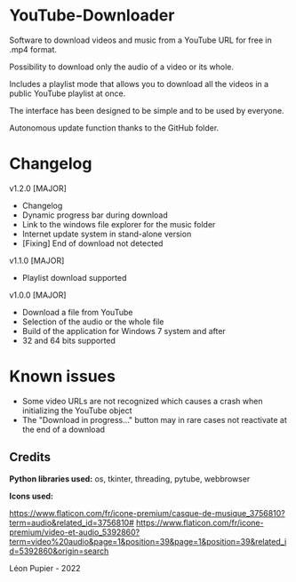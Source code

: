 # YouTube-Downloader
Software to download videos and music from a YouTube URL for free in .mp4 format.

Possibility to download only the audio of a video or its whole.

Includes a playlist mode that allows you to download all the videos in a public YouTube playlist at once.

The interface has been designed to be simple and to be used by everyone.

Autonomous update function thanks to the GitHub folder.

# Changelog
v1.2.0 [MAJOR]
- Changelog
- Dynamic progress bar during download
- Link to the windows file explorer for the music folder
- Internet update system in stand-alone version
- [Fixing] End of download not detected

v1.1.0 [MAJOR]
- Playlist download supported

v1.0.0 [MAJOR]
- Download a file from YouTube
- Selection of the audio or the whole file
- Build of the application for Windows 7 system and after
- 32 and 64 bits supported

# Known issues
  - Some video URLs are not recognized which causes a crash when initializing the YouTube object
  - The "Download in progress..." button may in rare cases not reactivate at the end of a download

## Credits
__Python libraries used:__ os, tkinter, threading, pytube, webbrowser

**Icons used:**

https://www.flaticon.com/fr/icone-premium/casque-de-musique_3756810?term=audio&related_id=3756810#
https://www.flaticon.com/fr/icone-premium/video-et-audio_5392860?term=video%20audio&page=1&position=39&page=1&position=39&related_id=5392860&origin=search

Léon Pupier - 2022
